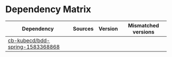 # Dependency Matrix

Dependency | Sources | Version | Mismatched versions
---------- | ------- | ------- | -------------------
[cb-kubecd/bdd-spring-1583368868](https://github.com/cb-kubecd/bdd-spring-1583368868.git) |  | []() | 
